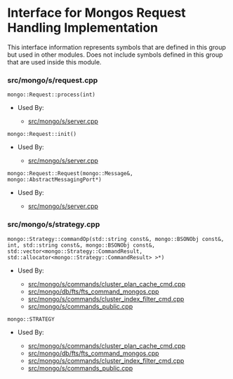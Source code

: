 
# Interface for Mongos Request Handling Implementation
This interface information represents symbols that are defined in this group but used in other modules.  Does not include symbols defined in this group that are used inside this module.

### src/mongo/s/request.cpp

<div></div>

    mongo::Request::process(int)

- Used By:

    - [src/mongo/s/server.cpp](../../../../process\_management/mongos\_and\_mongod\_mains)

<div></div>

    mongo::Request::init()

- Used By:

    - [src/mongo/s/server.cpp](../../../../process\_management/mongos\_and\_mongod\_mains)

<div></div>

    mongo::Request::Request(mongo::Message&, mongo::AbstractMessagingPort*)

- Used By:

    - [src/mongo/s/server.cpp](../../../../process\_management/mongos\_and\_mongod\_mains)

### src/mongo/s/strategy.cpp

<div></div>

    mongo::Strategy::commandOp(std::string const&, mongo::BSONObj const&, int, std::string const&, mongo::BSONObj const&, std::vector<mongo::Strategy::CommandResult, std::allocator<mongo::Strategy::CommandResult> >*)

- Used By:

    - [src/mongo/s/commands/cluster\_plan\_cache\_cmd.cpp](../../../../sharding/sharding)
    - [src/mongo/db/fts/fts\_command\_mongos.cpp](../../../../queries/full\_text\_search\_module)
    - [src/mongo/s/commands/cluster\_index\_filter\_cmd.cpp](../../../../sharding/sharding)
    - [src/mongo/s/commands\_public.cpp](../../../../sharding/sharding)

<div></div>

    mongo::STRATEGY

- Used By:

    - [src/mongo/s/commands/cluster\_plan\_cache\_cmd.cpp](../../../../sharding/sharding)
    - [src/mongo/db/fts/fts\_command\_mongos.cpp](../../../../queries/full\_text\_search\_module)
    - [src/mongo/s/commands/cluster\_index\_filter\_cmd.cpp](../../../../sharding/sharding)
    - [src/mongo/s/commands\_public.cpp](../../../../sharding/sharding)
